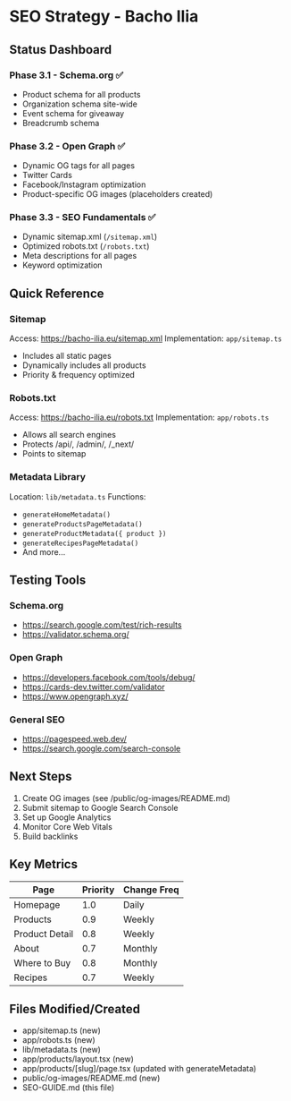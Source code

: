 # SEO Strategy - Bacho Ilia

## Status Dashboard

### Phase 3.1 - Schema.org ✅

- Product schema for all products
- Organization schema site-wide
- Event schema for giveaway
- Breadcrumb schema

### Phase 3.2 - Open Graph ✅

- Dynamic OG tags for all pages
- Twitter Cards
- Facebook/Instagram optimization
- Product-specific OG images (placeholders created)

### Phase 3.3 - SEO Fundamentals ✅

- Dynamic sitemap.xml (`/sitemap.xml`)
- Optimized robots.txt (`/robots.txt`)
- Meta descriptions for all pages
- Keyword optimization

## Quick Reference

### Sitemap

Access: https://bacho-ilia.eu/sitemap.xml
Implementation: `app/sitemap.ts`

- Includes all static pages
- Dynamically includes all products
- Priority & frequency optimized

### Robots.txt

Access: https://bacho-ilia.eu/robots.txt
Implementation: `app/robots.ts`

- Allows all search engines
- Protects /api/, /admin/, /\_next/
- Points to sitemap

### Metadata Library

Location: `lib/metadata.ts`
Functions:

- `generateHomeMetadata()`
- `generateProductsPageMetadata()`
- `generateProductMetadata({ product })`
- `generateRecipesPageMetadata()`
- And more...

## Testing Tools

### Schema.org

- https://search.google.com/test/rich-results
- https://validator.schema.org/

### Open Graph

- https://developers.facebook.com/tools/debug/
- https://cards-dev.twitter.com/validator
- https://www.opengraph.xyz/

### General SEO

- https://pagespeed.web.dev/
- https://search.google.com/search-console

## Next Steps

1. Create OG images (see /public/og-images/README.md)
2. Submit sitemap to Google Search Console
3. Set up Google Analytics
4. Monitor Core Web Vitals
5. Build backlinks

## Key Metrics

| Page           | Priority | Change Freq |
| -------------- | -------- | ----------- |
| Homepage       | 1.0      | Daily       |
| Products       | 0.9      | Weekly      |
| Product Detail | 0.8      | Weekly      |
| About          | 0.7      | Monthly     |
| Where to Buy   | 0.8      | Monthly     |
| Recipes        | 0.7      | Weekly      |

## Files Modified/Created

- app/sitemap.ts (new)
- app/robots.ts (new)
- lib/metadata.ts (new)
- app/products/layout.tsx (new)
- app/products/[slug]/page.tsx (updated with generateMetadata)
- public/og-images/README.md (new)
- SEO-GUIDE.md (this file)
